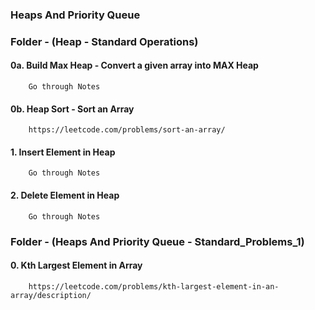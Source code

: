 ### Heaps And Priority Queue


### Folder - (Heap - Standard Operations)
#### 0a. Build Max Heap - Convert a given array into MAX Heap
        Go through Notes
        
#### 0b. Heap Sort - Sort an Array
        https://leetcode.com/problems/sort-an-array/
        
#### 1. Insert Element in Heap
        Go through Notes
        
#### 2. Delete Element in Heap
        Go through Notes


### Folder - (Heaps And Priority Queue - Standard_Problems_1)
#### 0. Kth Largest Element in Array
        https://leetcode.com/problems/kth-largest-element-in-an-array/description/
